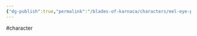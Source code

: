 ```yaml
---
{"dg-publish":true,"permalink":"/blades-of-karnaca/characters/eel-eye-patricia/"}
---
```


#character